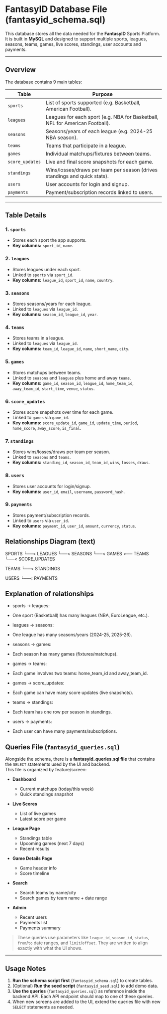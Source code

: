 

# FantasyID Database File (fantasyid_schema.sql)

This database stores all the data needed for the **FantasyID** Sports Platform.  
It is built in **MySQL** and designed to support multiple sports, leagues, seasons, teams, games, live scores, standings, user accounts and payments.

---

## Overview

The database contains 9 main tables:

| Table         | Purpose                                                                                  |
|---------------|------------------------------------------------------------------------------------------|
| `sports`      | List of sports supported (e.g. Basketball, American Football).                           |
| `leagues`     | Leagues for each sport (e.g. NBA for Basketball, NFL for American Football).             |
| `seasons`     | Seasons/years of each league (e.g. 2024-25 NBA season).                                  |
| `teams`       | Teams that participate in a league.                                                      |
| `games`       | Individual matchups/fixtures between teams.                                              |
| `score_updates`| Live and final score snapshots for each game.                                           |
| `standings`   | Wins/losses/draws per team per season (drives standings and quick stats).                |
| `users`       | User accounts for login and signup.                                                      |
| `payments`    | Payment/subscription records linked to users.                                            |

---

## Table Details

### 1. `sports`
- Stores each sport the app supports.
- **Key columns:** `sport_id`, `name`.

### 2. `leagues`
- Stores leagues under each sport.
- Linked to `sports` via `sport_id`.
- **Key columns:** `league_id`, `sport_id`, `name`, `country`.

### 3. `seasons`
- Stores seasons/years for each league.
- Linked to `leagues` via `league_id`.
- **Key columns:** `season_id`, `league_id`, `year`.

### 4. `teams`
- Stores teams in a league.
- Linked to `leagues` via `league_id`.
- **Key columns:** `team_id`, `league_id`, `name`, `short_name`, `city`.

### 5. `games`
- Stores matchups between teams.
- Linked to `seasons` and `leagues` plus home and away `teams`.
- **Key columns:** `game_id`, `season_id`, `league_id`, `home_team_id`, `away_team_id`, `start_time`, `venue`, `status`.

### 6. `score_updates`
- Stores score snapshots over time for each game.
- Linked to `games` via `game_id`.
- **Key columns:** `score_update_id`, `game_id`, `update_time`, `period`, `home_score`, `away_score`, `is_final`.

### 7. `standings`
- Stores wins/losses/draws per team per season.
- Linked to `seasons` and `teams`.
- **Key columns:** `standing_id`, `season_id`, `team_id`, `wins`, `losses`, `draws`.

### 8. `users`
- Stores user accounts for login/signup.
- **Key columns:** `user_id`, `email`, `username`, `password_hash`.

### 9. `payments`
- Stores payment/subscription records.
- Linked to `users` via `user_id`.
- **Key columns:** `payment_id`, `user_id`, `amount`, `currency`, `status`.


## Relationships Diagram (text)

 SPORTS
   └──< LEAGUES
          └──< SEASONS
                 └──< GAMES >── TEAMS
                         └──< SCORE_UPDATES

 TEAMS
   └──< STANDINGS

 USERS
   └──< PAYMENTS


## Explanation of relationships

- sports → leagues:
- One sport (Basketball) has many leagues (NBA, EuroLeague, etc.).

- leagues → seasons:
- One league has many seasons/years (2024-25, 2025-26).

- seasons → games:
- Each season has many games (fixtures/matchups).

- games → teams:
- Each game involves two teams: home_team_id and away_team_id.

- games → score_updates:
- Each game can have many score updates (live snapshots).

- teams → standings:
- Each team has one row per season in standings.

- users → payments:
- Each user can have many payments/subscriptions.




## Queries File (`fantasyid_queries.sql`)

Alongside the schema, there is a **fantasyid_queries.sql file** that contains the `SELECT` statements used by the UI and backend.  
This file is organized by feature/screen:

- **Dashboard**  
  - Current matchups (today/this week)  
  - Quick standings snapshot  

- **Live Scores**  
  - List of live games  
  - Latest score per game  

- **League Page**  
  - Standings table  
  - Upcoming games (next 7 days)  
  - Recent results  

- **Game Details Page**  
  - Game header info  
  - Score timeline  

- **Search**  
  - Search teams by name/city  
  - Search games by team name + date range  

- **Admin**  
  - Recent users  
  - Payments list  
  - Payments summary  

> These queries use parameters like `league_id`, `season_id`, `status`, `from`/`to` date ranges, and `limit`/`offset`. They are written to align exactly with what the UI shows.

---

## Usage Notes

1. **Run the schema script first** (`fantasyid_schema.sql`) to create tables.  
2. (Optional) **Run the seed script** (`fantasyid_seed.sql`) to add demo data.  
3. **Use the queries** (`fantasyid_queries.sql`) as reference inside the backend API. Each API endpoint should map to one of these queries.  
4. When new screens are added to the UI, extend the queries file with new `SELECT` statements as needed.  
